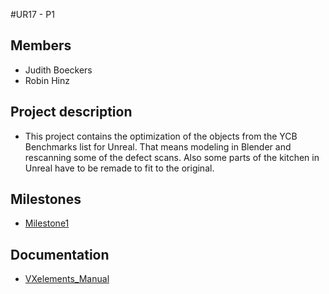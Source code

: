 #UR17 - P1

## Members
* Judith Boeckers
* Robin Hinz

## Project description

* This project contains the optimization of the objects from the YCB Benchmarks list for Unreal. That means modeling in Blender and rescanning some of the defect scans. Also some parts of the kitchen in Unreal have to be remade to fit to the original.

## Milestones

* [Milestone1](Documentation/Milestone1.md)

## Documentation

* [VXelements_Manual](Documentation/VXelements_Manual.md)



